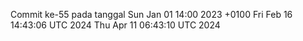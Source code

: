 Commit ke-55 pada tanggal Sun Jan 01 14:00 2023 +0100
Fri Feb 16 14:43:06 UTC 2024
Thu Apr 11 06:43:10 UTC 2024
